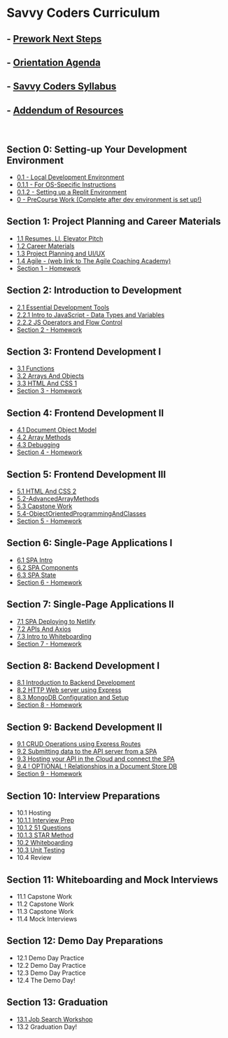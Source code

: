 # Savvy Coders Curriculum

## - [Prework Next Steps](Section00/0-PreWork-Next-Steps.md)

## - [Orientation Agenda](Section00/0-Orientation-Agenda.md)

## - [Savvy Coders Syllabus](Section00/0-Syllabus.md)

## - [Addendum of Resources](AddendumOfResources/AddendumOfResources.md)

<br>

## Section 0: **Setting-up Your Development Environment**

- [0.1 - Local Development Environment](Section00/0.1-Local-dev-environment.md)
- [0.1.1 - For OS-Specific Instructions](Section00/0.1.1-OS-Specific-Instructions.md)
- [0.1.2 - Setting up a Replit Environment](Section00/0.1.2-ReplitEnvironment.md)
- [0 - PreCourse Work (Complete after dev environment is set up!)](Section00/0-PreHomework.md)

## Section 1: **Project Planning and Career Materials**

- [1.1 Resumes, LI, Elevator Pitch](Section01/1.1-Resumes-Linkedin-Elevator-Pitch.md)
- [1.2 Career Materials](Section01/1.2-CareerMaterialsLinks.md)
- [1.3 Project Planning and UI/UX](Section01/1.3-ProjectPlanning-UI-UX.md)
- [1.4 Agile - (web link to The Agile Coaching Academy)](https://courses.theagilecoach.com/users/sign_in)
- [Section 1 - Homework](Section01/1-Homework.md)

## Section 2: **Introduction to Development**

- [2.1 Essential Development Tools](Section02/2.1-EssentialDevTools.md)
- [2.2.1 Intro to JavaScript - Data Types and Variables](Section02/2.2-JSdataTypeAndVariables.md)
- [2.2.2 JS Operators and Flow Control](Section02/2.3-JSOperatorsAndFlowControl.md)
- [Section 2 - Homework](Section02/2-Homework.md)

## Section 3: **Frontend Development I**

- [3.1 Functions](Section03/3.1-Functions.md)
- [3.2 Arrays And Objects](Section03/3.2-DataCollections.md)
- [3.3 HTML And CSS 1](Section03/3.3-HTMLAndCSSBasics.md)
- [Section 3 - Homework](Section03/3-Homework.md)

## Section 4: **Frontend Development II**

- [4.1 Document Object Model](Section04/4.1-DocumentObjectModel.md)
- [4.2 Array Methods](Section04/4.2-ArrayMethods1.md)
- [4.3 Debugging](Section04/4.3-DebuggingWithVSCode.md)
- [Section 4 - Homework](Section04/4-Homework.md)

## Section 5: **Frontend Development III**

- [5.1 HTML And CSS 2](Section05/5.1-IntermediateHTMLAndCSS.md)
- [5.2-AdvancedArrayMethods](Section05/5.2-AdvancedArrayMethods.md)
- [5.3 Capstone Work](Section05/5.3-CapstoneWork.md)
- [5.4-ObjectOrientedProgrammingAndClasses](Section05/5.4-ObjectOrientedProgrammingAndClasses.md)
- [Section 5 - Homework](Section05/5-Homework.md)

## Section 6: **Single-Page Applications I**

- [6.1 SPA Intro](Section06/6.1-SPAIntro.md)
- [6.2 SPA Components](Section06/6.2-SPAComponents.md)
- [6.3 SPA State](Section06/6.3-SPAState.md)
- [Section 6 - Homework](Section06/6-Homework.md)

## Section 7: **Single-Page Applications II**

- [7.1 SPA Deploying to Netlify](Section07/7.1-EnvironmentVariablesAndDeployingToNetlify.md)
- [7.2 APIs And Axios](Section07/7.2-APIsAxiosAndState.md)
- [7.3 Intro to Whiteboarding](Section07/7.3-Whiteboarding.md)
- [Section 7 - Homework](Section07/7-Homework.md)

## Section 8: **Backend Development I**

- [8.1 Introduction to Backend Development](Section08/8.1-BackendDevelopment.md)
- [8.2 HTTP Web server using Express](Section08/8.2-HTTP-Server-using-Express.md)
- [8.3 MongoDB Configuration and Setup](Section08/8.3-MongoDB-Config-and-Setup.md)
- [Section 8 - Homework](Section08/8-Homework.md)

## Section 9: **Backend Development II**

- [9.1 CRUD Operations using Express Routes](Section09/9.1-CRUD-Operations-Using-Express-Routes.md)
- [9.2 Submitting data to the API server from a SPA](Section09/9.2-Submit-Data-To-API-From-SPA.md)
- [9.3 Hosting your API in the Cloud and connect the SPA](Section09/9.3-Cloud-Hosting-Connect-The-Spa.md)
- [9.4 ! OPTIONAL ! Relationships in a Document Store DB](Section09/9.4-OPTIONAL-Relationships.md)
- [Section 9 - Homework](Section09/9-Homework.md)

## Section 10: **Interview Preparations**

- 10.1 Hosting
- [10.1.1 Interview Prep](Section10/10.1.1-InterviewPrep.md)
- [10.1.2 51 Questions](Section10/10.1.2-51Questions.md)
- [10.1.3 STAR Method](Section10/10.1.3-STARmethod.md)
- [10.2 Whiteboarding](Section10/10.2-Whiteboarding.md)
- [10.3 Unit Testing](Section10/10.3-Unit-Testing.md)
- 10.4 Review

## Section 11: **Whiteboarding and Mock Interviews**

- 11.1 Capstone Work
- 11.2 Capstone Work
- 11.3 Capstone Work
- 11.4 Mock Interviews

## Section 12: **Demo Day Preparations**

- 12.1 Demo Day Practice
- 12.2 Demo Day Practice
- 12.3 Demo Day Practice
- 12.4 The Demo Day!

## Section 13: **Graduation**

- [13.1 Job Search Workshop](Section13/13.1-PostGraduationResources.md)
- 13.2 Graduation Day!
